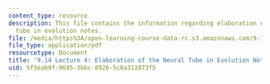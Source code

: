 ```yaml
---
content_type: resource
description: This file contains the information regarding elaboration of the neural
  tube in evolution notes.
file: /media/https%3A/open-learning-course-data-rc.s3.amazonaws.com/9-14-brain-structure-and-its-origins-spring-2014/5f5eab9f96953bbc89265c6a311873f5_MIT9_14S14_Lecture4.pdf
file_type: application/pdf
resourcetype: Document
title: '9.14 Lecture 4: Elaboration of the Neural Tube in Evolution Notes'
uid: 5f5eab9f-9695-3bbc-8926-5c6a311873f5
---
```

